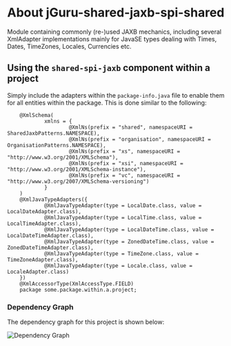 # About jGuru-shared-jaxb-spi-shared

Module containing commonly (re-)used JAXB mechanics, including several XmlAdapter implementations
mainly for JavaSE types dealing with Times, Dates, TimeZones, Locales, Currencies etc. 

## Using the `shared-spi-jaxb` component within a project

Simply include the adapters within the `package-info.java` file to enable them for all entities 
within the package. This is done similar to the following:

        @XmlSchema(
                xmlns = {
                        @XmlNs(prefix = "shared", namespaceURI = SharedJaxbPatterns.NAMESPACE),
                        @XmlNs(prefix = "organisation", namespaceURI = OrganisationPatterns.NAMESPACE),
                        @XmlNs(prefix = "xs", namespaceURI = "http://www.w3.org/2001/XMLSchema"),
                        @XmlNs(prefix = "xsi", namespaceURI = "http://www.w3.org/2001/XMLSchema-instance"),
                        @XmlNs(prefix = "vc", namespaceURI = "http://www.w3.org/2007/XMLSchema-versioning")
                }
        )
        @XmlJavaTypeAdapters({
                @XmlJavaTypeAdapter(type = LocalDate.class, value = LocalDateAdapter.class),
                @XmlJavaTypeAdapter(type = LocalTime.class, value = LocalTimeAdapter.class),
                @XmlJavaTypeAdapter(type = LocalDateTime.class, value = LocalDateTimeAdapter.class),
                @XmlJavaTypeAdapter(type = ZonedDateTime.class, value = ZonedDateTimeAdapter.class),
                @XmlJavaTypeAdapter(type = TimeZone.class, value = TimeZoneAdapter.class),
                @XmlJavaTypeAdapter(type = Locale.class, value = LocaleAdapter.class)
        })
        @XmlAccessorType(XmlAccessType.FIELD)
        package some.package.within.a.project;

### Dependency Graph

The dependency graph for this project is shown below:

![Dependency Graph](./images/dependency_graph.png)
